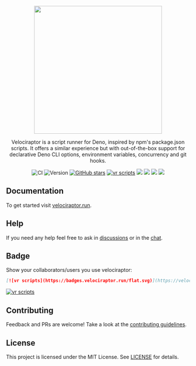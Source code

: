 <p align="center">
  <img src="https://github.com/umbopepato/velociraptor/raw/main/assets/logo.svg" width="350">
</p>

<p align="center">
  Velociraptor is a script runner for Deno, inspired by npm's package.json scripts. It offers a similar experience but with out-of-the-box support for declarative Deno CLI options, environment variables, concurrency and git hooks.
</p>

<p align="center">

 <img alt="CI" src="https://github.com/jurassiscripts/velociraptor/actions/workflows/test.yml/badge.svg"/>
 <img alt="Version" src="https://img.shields.io/github/v/release/umbopepato/velociraptor?logo=github&include_prereleases">
 <a href="https://github.com/umbopepato/velociraptor"><img alt="GitHub stars" src="https://img.shields.io/github/stars/umbopepato/velociraptor?logo=github"></a>
 <a href="#badge"><img alt="vr scripts" src="https://badges.velociraptor.run/flat.svg"/></a>
 <a href="https://doc.deno.land/https/deno.land/x/velociraptor@1.5.0/src/scripts_config.ts#ScriptsConfiguration"><img src="https://img.shields.io/badge/deno-doc-blue?logo=deno"></a>
 <a href="https://deno.land"><img src="https://img.shields.io/badge/deno-%5E1.0.0-green?logo=deno"/></a>
 <a href="https://discord.gg/M5K7TBd"><img src="https://img.shields.io/badge/join-chat-7289DA?logo=discord&logoColor=white"/></a>
 <a href="LICENSE"><img src="https://img.shields.io/badge/license-MIT-brightgreen"/></a>

</p>

## Documentation

To get started visit [velociraptor.run](https://velociraptor.run).

## Help

If you need any help feel free to ask in [discussions](https://github.com/jurassiscripts/velociraptor/discussions) or in the [chat](https://discord.gg/M5K7TBd). 

## Badge

Show your collaborators/users you use velociraptor:

```markdown
[![vr scripts](https://badges.velociraptor.run/flat.svg)](https://velociraptor.run)
```

[![vr scripts](https://badges.velociraptor.run/flat.svg)](https://velociraptor.run)

## Contributing

Feedback and PRs are welcome! Take a look at the [contributing guidelines](CONTRIBUTING.md).

## License

This project is licensed under the MIT License. See [LICENSE](LICENSE) for details.
